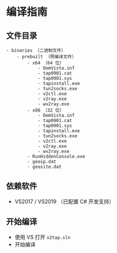 # 编译指南

## 文件目录
```
- binaries （二进制文件）
	- prebuilt （预编译文件）
		- x64 （64 位）
			- OemVista.inf
			- tap0901.cat
			- tap0901.sys
			- tapinstall.exe
			- tun2socks.exe
			- v2ctl.exe
			- v2ray.exe
			- wv2ray.exe
		- x86 （32 位）
			- OemVista.inf
			- tap0901.cat
			- tap0901.sys
			- tapinstall.exe
			- tun2socks.exe
			- v2ctl.exe
			- v2ray.exe
			- wv2ray.exe
		- RunHiddenConsole.exe
		- geoip.dat
		- geosite.dat
```

## 依赖软件
- VS2017 / VS2019 （已配置 C# 开发支持）

## 开始编译
- 使用 VS 打开 `x2tap.sln`
- 开始编译